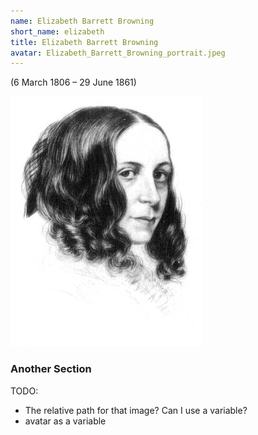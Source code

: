 ```yaml
---
name: Elizabeth Barrett Browning
short_name: elizabeth
title: Elizabeth Barrett Browning
avatar: Elizabeth_Barrett_Browning_portrait.jpeg
---
```


<p> (6 March 1806 – 29 June 1861) </p>

![This is where the alt text goes](../assets/images/Elizabeth_Barrett_Browning_portrait.jpeg "This is where the optional image title goes")

### Another Section

TODO:

* The relative path for that image?  Can I use a variable?
* avatar as a variable

